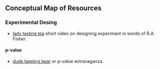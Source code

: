 Conceptual Map of Resources
---
  
### Experimental Desing
  - [lady tasting tea](https://www.youtube.com/watch?v=lgs7d5saFFc) short video on designing experiment in words of R.A. Fisher.    
  
  
#### p-value
  - [dude tapping bear](https://www.youtube.com/watch?v=bVMVGHkt2cg) or p-value extravaganza.  

